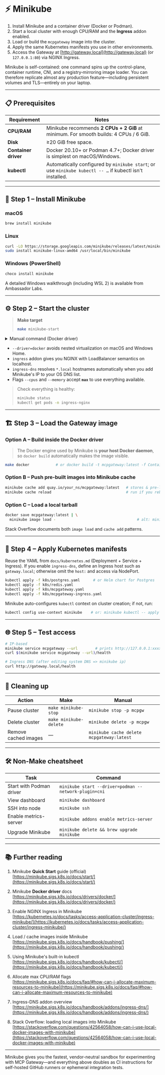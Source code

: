 # ⚡️ Minikube

1. Install Minikube and a container driver (Docker or Podman).
2. Start a local cluster with enough CPU/RAM and the **Ingress** addon enabled.
3. Load or build the `mcpgateway` image into the cluster.
4. Apply the same Kubernetes manifests you use in other environments.
5. Access the Gateway at [http://gateway.local](http://gateway.local) (or `127.0.0.1:80`) via NGINX Ingress.

Minikube is self-contained: one command spins up the control-plane, container runtime, CNI, and a registry‐mirroring image loader. You can therefore replicate almost any production feature—including persistent volumes and TLS—entirely on your laptop.

---

## 📋 Prerequisites

| Requirement          | Notes                                                                                                    |
| -------------------- | -------------------------------------------------------------------------------------------------------- |
| **CPU/RAM**          | Minikube recommends **2 CPUs + 2 GiB** at minimum. For smooth builds: 4 CPUs / 6 GiB.                    |
| **Disk**             | ≥20 GiB free space.                                                                                      |
| **Container driver** | Docker 20.10+ or Podman 4.7+; Docker driver is simplest on macOS/Windows.                                |
| **kubectl**          | Automatically configured by `minikube start`; or use `minikube kubectl -- …` if kubectl isn't installed. |

---

## 🚀 Step 1 – Install Minikube

### macOS

```bash
brew install minikube
```

### Linux

```bash
curl -LO https://storage.googleapis.com/minikube/releases/latest/minikube-linux-amd64
sudo install minikube-linux-amd64 /usr/local/bin/minikube
```

### Windows (PowerShell)

```powershell
choco install minikube
```

A detailed Windows walkthrough (including WSL 2) is available from Ambassador Labs.

---

## ⚙️ Step 2 – Start the cluster

> **Make target**
>
> ```bash
> make minikube-start
> ```

<details>
<summary>Manual command (Docker driver)</summary>

```bash
minikube start \
  --driver=docker \
  --cpus=4 --memory=6g \
  --addons=ingress,ingress-dns \
  --profile=mcpgw
```

</details>

* `--driver=docker` avoids nested virtualization on macOS and Windows Home.
* `ingress` addon gives you NGINX with LoadBalancer semantics on localhost.
* `ingress-dns` resolves `*.local` hostnames automatically when you add Minikube's IP to your OS DNS list.
* Flags `--cpus` and `--memory` accept **`max`** to use everything available.

> Check everything is healthy:
>
> ```bash
> minikube status
> kubectl get pods -n ingress-nginx
> ```

---

## 🏗 Step 3 – Load the Gateway image

### Option A – Build inside the Docker driver

> The Docker engine used by Minikube is **your host Docker daemon**, so `docker build` automatically makes the image visible.

```bash
make docker            # or docker build -t mcpgateway:latest -f Containerfile .
```

### Option B – Push pre-built images into Minikube cache

```bash
minikube cache add quay.io/your_ns/mcpgateway:latest   # stores & pre-loads next boot
minikube cache reload                                  # run if you rebuilt the tag
```

### Option C – Load a local tarball

```bash
docker save mcpgateway:latest | \
  minikube image load -                                     # alt: minikube image load mcpgateway:latest
```

Stack Overflow documents both `image load` and `cache add` patterns.

---

## 📄 Step 4 – Apply Kubernetes manifests

Reuse the YAML from `docs/kubernetes.md` (Deployment + Service + Ingress).
If you enable `ingress-dns`, define an Ingress host such as `gateway.local`; otherwise omit the `host:` and access via NodePort.

```bash
kubectl apply -f k8s/postgres.yaml      # or Helm chart for Postgres
kubectl apply -f k8s/redis.yaml
kubectl apply -f k8s/mcpgateway.yaml
kubectl apply -f k8s/mcpgateway-ingress.yaml
```

Minikube auto-configures `kubectl` context on cluster creation; if not, run:

```bash
kubectl config use-context minikube    # or: minikube kubectl -- apply -f …
```



---

## 🌐 Step 5 – Test access

```bash
# IP-based
minikube service mcpgateway --url        # prints http://127.0.0.1:xxxx
curl $(minikube service mcpgateway --url)/health

# Ingress DNS (after editing system DNS => minikube ip)
curl http://gateway.local/health
```

---

## 🧹 Cleaning up

| Action               | Make                   | Manual                                    |
| -------------------- | ---------------------- | ----------------------------------------- |
| Pause cluster        | `make minikube-stop`   | `minikube stop -p mcpgw`                  |
| Delete cluster       | `make minikube-delete` | `minikube delete -p mcpgw`                |
| Remove cached images | —                      | `minikube cache delete mcpgateway:latest` |

---

## 🛠 Non-Make cheatsheet

| Task                     | Command                                               |
| ------------------------ | ----------------------------------------------------- |
| Start with Podman driver | `minikube start --driver=podman --network-plugin=cni` |
| View dashboard           | `minikube dashboard`                                  |
| SSH into node            | `minikube ssh`                                        |
| Enable metrics-server    | `minikube addons enable metrics-server`               |
| Upgrade Minikube         | `minikube delete && brew upgrade minikube`            |

---

## 📚 Further reading

1. Minikube **Quick Start** guide (official)
   [https://minikube.sigs.k8s.io/docs/start/](https://minikube.sigs.k8s.io/docs/start/)

2. Minikube **Docker driver** docs
   [https://minikube.sigs.k8s.io/docs/drivers/docker/](https://minikube.sigs.k8s.io/docs/drivers/docker/)

3. Enable NGINX Ingress in Minikube
   [https://kubernetes.io/docs/tasks/access-application-cluster/ingress-minikube/](https://kubernetes.io/docs/tasks/access-application-cluster/ingress-minikube/)

4. Load / cache images inside Minikube
   [https://minikube.sigs.k8s.io/docs/handbook/pushing/](https://minikube.sigs.k8s.io/docs/handbook/pushing/)

5. Using Minikube's built-in kubectl
   [https://minikube.sigs.k8s.io/docs/handbook/kubectl/](https://minikube.sigs.k8s.io/docs/handbook/kubectl/)

6. Allocate max CPU/RAM flags
   [https://minikube.sigs.k8s.io/docs/faq/#how-can-i-allocate-maximum-resources-to-minikube](https://minikube.sigs.k8s.io/docs/faq/#how-can-i-allocate-maximum-resources-to-minikube)

7. Ingress-DNS addon overview
   [https://minikube.sigs.k8s.io/docs/handbook/addons/ingress-dns/](https://minikube.sigs.k8s.io/docs/handbook/addons/ingress-dns/)

8. Stack Overflow: loading local images into Minikube
   [https://stackoverflow.com/questions/42564058/how-can-i-use-local-docker-images-with-minikube](https://stackoverflow.com/questions/42564058/how-can-i-use-local-docker-images-with-minikube)

---

Minikube gives you the fastest, vendor-neutral sandbox for experimenting with MCP Gateway—and everything above doubles as CI instructions for self-hosted GitHub runners or ephemeral integration tests.
